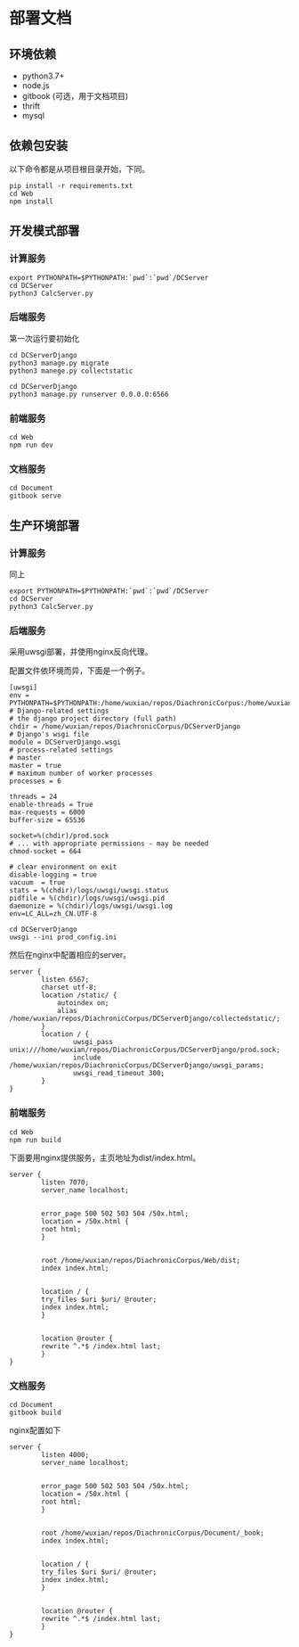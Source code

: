 # 部署文档

## 环境依赖

* python3.7+
* node.js
* gitbook (可选，用于文档项目)
* thrift
* mysql

## 依赖包安装

以下命令都是从项目根目录开始，下同。

```
pip install -r requirements.txt
cd Web
npm install
```

## 开发模式部署

### 计算服务

```
export PYTHONPATH=$PYTHONPATH:`pwd`:`pwd`/DCServer
cd DCServer
python3 CalcServer.py
```

### 后端服务

第一次运行要初始化

```
cd DCServerDjango
python3 manage.py migrate
python3 manege.py collectstatic
```

```
cd DCServerDjango
python3 manage.py runserver 0.0.0.0:6566
```

### 前端服务

```
cd Web
npm run dev
```

### 文档服务

```
cd Document
gitbook serve
```

## 生产环境部署

### 计算服务

同上
```
export PYTHONPATH=$PYTHONPATH:`pwd`:`pwd`/DCServer
cd DCServer
python3 CalcServer.py
```

### 后端服务

采用uwsgi部署，并使用nginx反向代理。

配置文件依环境而异，下面是一个例子。
```
[uwsgi]
env = PYTHONPATH=$PYTHONPATH:/home/wuxian/repos/DiachronicCorpus:/home/wuxian/repos/DiachronicCorpus/DCServer
# Django-related settings
# the django project directory (full path)
chdir = /home/wuxian/repos/DiachronicCorpus/DCServerDjango
# Django's wsgi file
module = DCServerDjango.wsgi
# process-related settings
# master
master = true
# maximum number of worker processes
processes = 6

threads = 24
enable-threads = True
max-requests = 6000
buffer-size = 65536

socket=%(chdir)/prod.sock
# ... with appropriate permissions - may be needed
chmod-socket = 664

# clear environment on exit
disable-logging = true
vacuum  = true
stats = %(chdir)/logs/uwsgi/uwsgi.status
pidfile = %(chdir)/logs/uwsgi/uwsgi.pid
daemonize = %(chdir)/logs/uwsgi/uwsgi.log
env=LC_ALL=zh_CN.UTF-8
```

```
cd DCServerDjango
uwsgi --ini prod_config.ini
```

然后在nginx中配置相应的server。

```
server {
        listen 6567;
        charset utf-8;
        location /static/ {
            autoindex on;
            alias /home/wuxian/repos/DiachronicCorpus/DCServerDjango/collectedstatic/;
        }
        location / {
                uwsgi_pass unix:///home/wuxian/repos/DiachronicCorpus/DCServerDjango/prod.sock;
                include /home/wuxian/repos/DiachronicCorpus/DCServerDjango/uwsgi_params;
                uwsgi_read_timeout 300;
        }
}
```

### 前端服务

```
cd Web
npm run build
```

下面要用nginx提供服务，主页地址为dist/index.html。

```
server {
        listen 7070;
        server_name localhost;


        error_page 500 502 503 504 /50x.html;
        location = /50x.html {
        root html;
        }


        root /home/wuxian/repos/DiachronicCorpus/Web/dist;
        index index.html;


        location / {
        try_files $uri $uri/ @router;
        index index.html;
        }


        location @router {
        rewrite ^.*$ /index.html last;
        }
}
```

### 文档服务

```
cd Document
gitbook build
```

nginx配置如下

```
server {
        listen 4000;
        server_name localhost;


        error_page 500 502 503 504 /50x.html;
        location = /50x.html {
        root html;
        }


        root /home/wuxian/repos/DiachronicCorpus/Document/_book;
        index index.html;


        location / {
        try_files $uri $uri/ @router;
        index index.html;
        }


        location @router {
        rewrite ^.*$ /index.html last;
        }
}
```
